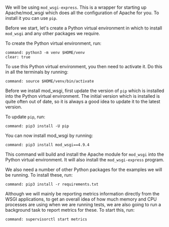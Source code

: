 We will be using `mod_wsgi-express`. This is a wrapper for starting up Apache/mod_wsgi which does all the configuration of Apache for you. To install it you can use `pip`.

Before we start, let's create a Python virtual environment in which to install `mod_wsgi` and any other packages we require.

To create the Python virtual environment, run:

```terminal:execute
command: python3 -m venv $HOME/venv
clear: true
```

To use this Python virtual environment, you then need to activate it. Do this in all the terminals by running:

```terminal:execute-all
command: source $HOME/venv/bin/activate
```

Before we install mod_wsgi, first update the version of `pip` which is installed into the Python virtual environment. The initial version which is installed is quite often out of date, so it is always a good idea to update it to the latest version.

To update `pip`, run:

```terminal:execute
command: pip3 install -U pip
```

You can now install mod_wsgi by running:

```terminal:execute
command: pip3 install mod_wsgi==4.9.4
```

This command will build and install the Apache module for `mod_wsgi` into the Python virtual environment. It will also install the `mod_wsgi-express` program.

We also need a number of other Python packages for the examples we will be running. To install these, run:

```terminal:execute
command: pip3 install -r requirements.txt
```

Although we will mainly be reporting metrics information directly from the WSGI applications, to get an overall idea of how much memory and CPU processes are using when we are running tests, we are also going to run a background task to report metrics for these. To start this, run:

```terminal:execute
command: supervisorctl start metrics
```
